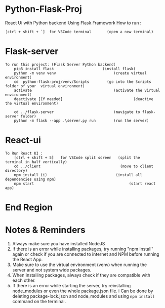# Python-Flask-Proj
 React Ui with Python backend Using Flask Framework
How to run :

    [ctrl + shift + `]  for VSCode terminal       (open a new terminal)
# Flask-server
    To run this project: (Flask Server Python backend)
        pip3 install flask                      (install flask)
        python -m venv venv                          (create virtual environment)
        cd  python-flask-proj/venv/Scripts        (go into the Scripts folder of your  virtual environment)
        activate                                     (activate the virtual environment)
        deactivate [If needed]                                (deactive the virtual environment)

        cd ../flask-server                           (navigate to flask-server folder)
        python -m flask --app .\server.py run        (run the server)

# React-ui
    To Run React UI :
        [ctrl + shift + 5]   for VSCode split screen   (split the  terminal in half vertically)
        cd ../client                                    (move to client directory)
        npm install (i)                               (install all dependencies using npm)
        npm start                                           (start react app)

# End Region
# Notes & Reminders
1. Always make sure you have installed NodeJS
2. If there is an error while installing packages, try running "npm install" again or check if you are connected to internet and NPM before running the React App.
3. Make sure to use the virtual environment (venv)  when running the server and not system wide packages.
4. When installing packages, always check if  they are compatible with each other.
5. If there is an error while starting  the server, try reinstalling node_modules or even the whole package.json file.
    i Can be done by deleting package-lock.json and node_modules and using `npm install` command on the terminal.
